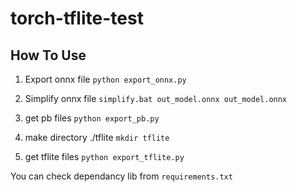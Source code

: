# torch-tflite-test


## How To Use

1. Export onnx file `python export_onnx.py`

2. Simplify onnx file `simplify.bat out_model.onnx out_model.onnx`

3. get pb files `python export_pb.py`

4. make directory ./tflite `mkdir tflite`

5. get tflite files `python export_tflite.py`

You can check dependancy lib from `requirements.txt`
